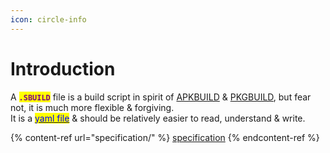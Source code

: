 ```yaml
---
icon: circle-info
---
```


# Introduction

A <mark style="color:purple;">**`.SBUILD`**</mark> file is a build script in spirit of [APKBUILD](https://wiki.alpinelinux.org/wiki/APKBUILD_Reference) & [PKGBUILD](https://wiki.archlinux.org/title/PKGBUILD), but fear not, it is much more flexible & forgiving.\
It is a [<mark style="color:blue;">yaml file</mark>](https://web.archive.org/web/2/https://spacelift.io/blog/yaml) & should be relatively easier to read, understand & write.

{% content-ref url="specification/" %}
[specification](specification/)
{% endcontent-ref %}
